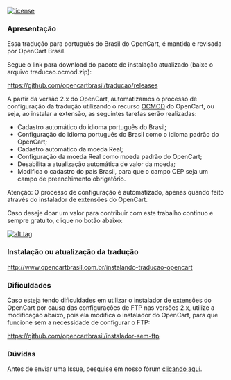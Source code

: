 [![license][licenca-badge]][LICENSE]

### Apresentação

Essa tradução para português do Brasil do OpenCart, é mantida e revisada por OpenCart Brasil.

Segue o link para download do pacote de instalação atualizado (baixe o arquivo traducao.ocmod.zip):

https://github.com/opencartbrasil/traducao/releases

A partir da versão 2.x do OpenCart, automatizamos o processo de configuração da tradução utilizando o recurso [OCMOD][OCMOD] do OpenCart, ou seja, ao instalar a extensão, as seguintes tarefas serão realizadas:

- Cadastro automático do idioma português do Brasil;
- Configuração do idioma português do Brasil como o idioma padrão do OpenCart;
- Cadastro automático da moeda Real;
- Configuração da moeda Real como moeda padrão do OpenCart;
- Desabilita a atualização automática de valor da moeda;
- Modifica o cadastro do país Brasil, para que o campo CEP seja um campo de preenchimento obrigatório.

Atenção: O processo de configuração é automatizado, apenas quando feito através do instalador de extensões do OpenCart.

Caso deseje doar um valor para contribuir com este trabalho continuo e sempre gratuito, clique no botão abaixo:

[![alt tag](https://www.paypalobjects.com/pt_BR/BR/i/btn/btn_donateCC_LG.gif)](https://www.paypal.com/cgi-bin/webscr?cmd=_s-xclick&hosted_button_id=7G9TR9PXS6G5J)

### Instalação ou atualização da tradução

http://www.opencartbrasil.com.br/instalando-traducao-opencart

### Dificuldades

Caso esteja tendo dificuldades em utilizar o instalador de extensões do OpenCart por causa das configurações de FTP nas versões 2.x, utilize a modificação abaixo, pois ela modifica o instalador do OpenCart, para que funcione sem a necessidade de configurar o FTP:

https://github.com/opencartbrasil/instalador-sem-ftp

### Dúvidas

Antes de enviar uma Issue, pesquise em nosso fórum [clicando aqui](https://forum.opencartbrasil.com.br/).
 
[licenca-badge]: https://img.shields.io/badge/licença-GPLv3-blue.svg
[LICENSE]: ./LICENSE
[OCMOD]: https://github.com/opencart/opencart/wiki/Modification-System
